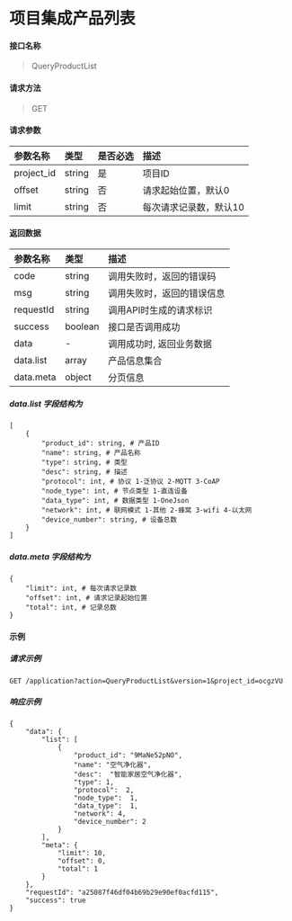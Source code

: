 # 项目集成产品列表

#### 接口名称

> QueryProductList

#### 请求方法

> GET

#### 请求参数
|参数名称 | 类型 | 是否必选  | 描述 |
|:- | :- | :- | :- |
|project_id | string | 是 | 项目ID |
|offset | string | 否 | 请求起始位置，默认0 |
|limit | string | 否 | 每次请求记录数，默认10 |

#### 返回数据
|参数名称 | 类型 | 描述 |
|:- | :- | :- |
| code | string  | 调用失败时，返回的错误码 |
| msg  | string | 调用失败时，返回的错误信息 |
| requestId | string | 调用API时生成的请求标识  |
| success | boolean | 接口是否调用成功 |
| data | - | 调用成功时, 返回业务数据 |
| data.list | array | 产品信息集合 |
| data.meta | object | 分页信息 |

##### data.list 字段结构为

```
[
    {
        "product_id": string, # 产品ID
        "name": string, # 产品名称
        "type": string, # 类型
        "desc": string, # 描述
        "protocol": int, # 协议 1-泛协议 2-MQTT 3-CoAP
        "node_type": int, # 节点类型 1-直连设备
        "data_type": int, # 数据类型 1-OneJson
        "network": int, # 联网模式 1-其他 2-蜂窝 3-wifi 4-以太网
        "device_number": string, # 设备总数
    }
]
```

##### data.meta 字段结构为

```
{
    "limit": int, # 每次请求记录数
    "offset": int, # 请求记录起始位置
    "total": int, # 记录总数
}
```

#### 示例

##### 请求示例

```
GET /application?action=QueryProductList&version=1&project_id=ocgzVU

```

##### 响应示例

```
{
    "data": {
        "list": [
            {
                "product_id": "9MaNe52pNO",
                "name": "空气净化器",
                "desc":  "智能家居空气净化器",
                "type": 1,
                "protocol":  2, 
                "node_type":  1,
                "data_type":  1,
                "network": 4, 
                "device_number": 2
            }
        ],
        "meta": {
            "limit": 10,
            "offset": 0,
            "total": 1
        }
    },
    "requestId": "a25087f46df04b69b29e90ef0acfd115", 
    "success": true
}
```